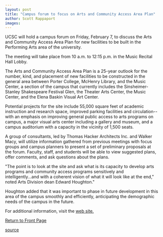 ```yaml
---
layout: post
title: "Campus forum to focus on Arts and Community Access Area Plan"
author: Scott Rappaport
images:
---
```


UCSC will hold a campus forum on Friday, February 7, to discuss the Arts and Community Access Area Plan for new facilities to be built in the Performing Arts area of the university.

The meeting will take place from 10 a.m. to 12:15 p.m. in the Music Recital Hall Lobby.  

The Arts and Community Access Area Plan is a 25-year outlook for the number, kind, and placement of new facilities to be constructed in the general area between Porter College, McHenry Library, and the Music Center, a section of the campus that currently includes the Sinsheimer-Stanley Shakespeare Festival Glen, the Theater Arts Center, the Music Center, and the Elena Baskin Visual Art Center.  

Potential projects for the site include 55,000 square feet of academic instruction and research space, improved parking facilities and circulation--with an emphasis on improving general public access to arts programs on campus, a major visual arts center including a gallery and museum, and a campus auditorium with a capacity in the vicinity of 1,500 seats.  

A group of consultants, led by Thomas Hacker Architects Inc. and Walker Macy, will utilize information gathered from previous meetings with focus groups and campus planners to present a set of preliminary proposals at the forum. Faculty, staff, and students will be able to view suggested plans, offer comments, and ask questions about the plans.  

"The point is to look at the site and ask what is its capacity to develop arts programs and community access programs sensitively and intelligently...and with a coherent vision of what it will look like at the end," noted Arts Division dean Edward Houghton."   

Houghton added that it was important to phase in future development in this area of the campus smoothly and efficiently, anticipating the demographic needs of the campus in the future.  

For additional information, visit the [web site.][1]


[Return to Front Page][2]

[1]: http://arts.ucsc.edu/dean/areastudy
[2]: http://currents.ucsc.edu/

[source](http://www1.ucsc.edu/currents/02-03/02-03/arts.html "Permalink to arts")
